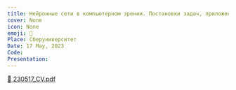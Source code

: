 ```yaml
---
title: Нейронные сети в компьютерном зрении. Постановки задач, приложения, железо, метрики.
cover: None
icon: None
emoji: 👀
Place: Сберуниверситет
Date: 17 May, 2023
Code: 
Presentation: 
---
```


[📎 230517_CV.pdf](https://merkulov.top/Teaching/Talks/Нейронные_сети_в_компьютерном_зрении._Постановки_задач,_приложения,_железо,_метрики./230517_CV.pdf)

